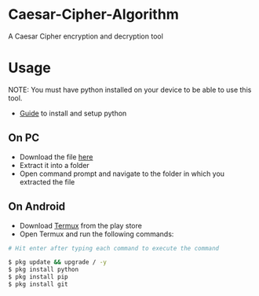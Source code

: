 # Caesar-Cipher-Algorithm
A Caesar Cipher encryption and decryption tool

# Usage
NOTE: You must have python installed on your device to be able to use this tool.
- <a href="https://realpython.com/installing-python/">Guide</a> to install and setup python

## On PC
- Download the file <a href="https://github.com/HybridCodes/Caesar-Cipher-Algorithm/releases/tag/v1.0">here</a>
- Extract it into a folder
- Open command prompt and navigate to the folder in which you extracted the file

## On Android
- Download <a href="https://play.google.com/store/apps/details?id=com.termux&hl=en_US&gl=US">Termux</a> from the play store
- Open Termux and run the following commands:
```bash
# Hit enter after typing each command to execute the command

$ pkg update && upgrade / -y
$ pkg install python
$ pkg install pip
$ pkg install git
```